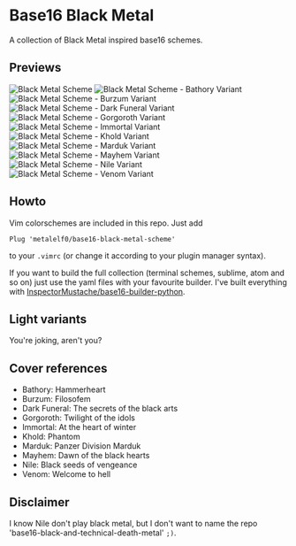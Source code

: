 Base16 Black Metal
===

A collection of Black Metal inspired base16 schemes.

Previews
---

![Black Metal Scheme](images/base16-black-metal.png "Black metal scheme")
![Black Metal Scheme - Bathory Variant](images/base16-black-metal-bathory-2.png "Black metal scheme - Bathory Variant")
![Black Metal Scheme - Burzum Variant](images/base16-black-metal-burzum.png "Black metal scheme - Burzum Variant")
![Black Metal Scheme - Dark Funeral Variant](images/base16-black-metal-dark-funeral.png "Black metal scheme - Dark Funeral Variant")
![Black Metal Scheme - Gorgoroth Variant](images/base16-black-metal-gorgoroth-2.png "Black metal scheme - Gorgoroth Variant")
![Black Metal Scheme - Immortal Variant](images/base16-black-metal-immortal.png "Black metal scheme - Immortal Variant")
![Black Metal Scheme - Khold Variant](images/base16-black-metal-khold.png "Black metal scheme - Khold Variant")
![Black Metal Scheme - Marduk Variant](images/base16-black-metal-marduk-2.png "Black metal scheme - Marduk Variant")
![Black Metal Scheme - Mayhem Variant](images/base16-black-metal-mayhem.png "Black metal scheme - Mayhem Variant")
![Black Metal Scheme - Nile Variant](images/base16-black-metal-nile.png "Black metal scheme - Nile Variant")
![Black Metal Scheme - Venom Variant](images/base16-black-metal-venom-2.png "Black metal scheme - Venom Variant")

Howto
---

Vim colorschemes are included in this repo. Just add

```
Plug 'metalelf0/base16-black-metal-scheme'
```

to your `.vimrc` (or change it according to your plugin manager syntax).

If you want to build the full collection (terminal schemes, sublime, atom and so on) just use the yaml files with your favourite builder. I've built everything with [InspectorMustache/base16-builder-python](https://github.com/InspectorMustache/base16-builder-python).

Light variants
---

You're joking, aren't you?

Cover references
---

* Bathory: Hammerheart
* Burzum: Filosofem
* Dark Funeral: The secrets of the black arts
* Gorgoroth: Twilight of the idols
* Immortal: At the heart of winter
* Khold: Phantom
* Marduk: Panzer Division Marduk
* Mayhem: Dawn of the black hearts 
* Nile: Black seeds of vengeance
* Venom: Welcome to hell

Disclaimer
---

I know Nile don't play black metal, but I don't want to name the repo 'base16-black-and-technical-death-metal' `;)`.


